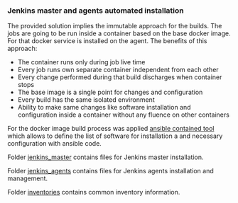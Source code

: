 ### Jenkins master and agents automated installation

The provided solution implies the immutable approach for the builds. The jobs are going to be run inside a container based on the base docker image. For that docker service is installed on the agent. The benefits of this approach:
- The container runs only during job live time
- Every job runs own separate container independent from each other
- Every change performed during that build discharges when container stops
- The base image is a single point for changes and configuration
- Every build has the same isolated environment 
- Ability to make same changes like software installation and configuration inside a container without any fluence on other containers

For the docker image build process was applied [ansible contained tool](https://www.ansible.com/integrations/containers/ansible-container) which allows to define the list of software for installation a and necessary configuration with ansible code.



Folder [jenkins_master](https://stash.playtika.com/projects/JB/repos/jenkins_automation/browse/jenkins_master) contains files for Jenkins master installation.

Folder [jenkins_agents](https://stash.playtika.com/projects/JB/repos/jenkins_automation/browse/jenkins_agents) contains files for Jenkins agents installation and management.

Folder [inventories](https://stash.playtika.com/projects/JB/repos/jenkins_automation/browse/inventories) contains common inventory information.
